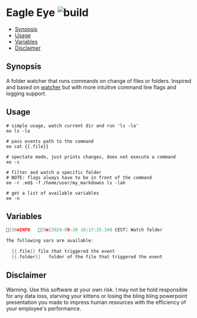 # Eagle Eye ![build](https://github.com/triole/eagle-eye/actions/workflows/build.yaml/badge.svg)

<!-- toc -->

- [Synopsis](#synopsis)
- [Usage](#usage)
- [Variables](#variables)
- [Disclaimer](#disclaimer)

<!-- /toc -->

## Synopsis

A folder watcher that runs commands on change of files or folders. Inspired and based on [watcher](https://github.com/radovskyb/watcher.git) but with more intuitive command line flags and logging support.

## Usage

```shell
# simple usage, watch current dir and run 'ls -la'
ee ls -la

# pass events path to the command
ee cat {{.file}}

# spectate mode, just prints changes, does not execute a command
ee -s

# filter and watch a specific folder
# NOTE: flags always have to be in front of the command
ee -r .md$ -f /home/user/my_markdowns ls -lah

# get a list of available variables
ee -n
```

## Variables

```go mdox-exec="r -n"
[36mINFO   [0m[2024-09-30 10:17:25.348 CEST] Watch folder                                  [36maction[0m=just spectate [36mfolder[0m=/home/olaf/rolling/golang/projects/eagle-eye/src [36mlog-file[0m=/dev/stdout [36mlog-json[0m=false [36mlog-level[0m=info [36mlog-no-colours[0m=false

The following vars are available:

  {{.file}}	file that triggered the event
  {{.folder}}	folder of the file that triggered the event

```

## Disclaimer

Warning. Use this software at your own risk. I may not be hold responsible for any data loss, starving your kittens or losing the bling bling powerpoint presentation you made to impress human resources with the efficiency of your employee's performance.
